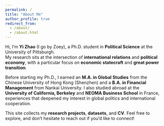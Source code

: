 ```yaml
---
permalink: /
title: "About Me"
author_profile: true
redirect_from: 
  - /about/
  - /about.html
---
```


Hi, I’m **Yi Zhao** (I go by Zoey), a Ph.D. student in **Political Science** at the University of Pittsburgh.  
My research sits at the intersection of **international relations** and **political economy**, with a particular focus on **economic statecraft** and **great power transition**. 

Before starting my Ph.D., I earned an **M.A. in Global Studies** from the Chinese University of Hong Kong (Shenzhen) and a **B.A. in Financial Management** from Nankai University. I also studied abroad at the **University of California, Berkeley** and **NEOMA Business School** in France, experiences that deepened my interest in global politics and international cooperation.  
 

This site collects my **research projects**, **datasets**, and **CV**. Feel free to explore, and don’t hesitate to reach out if you’d like to connect!  
